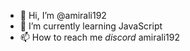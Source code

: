 - 👋 Hi, I’m @amirali192
- 🌱 I’m currently learning JavaScript
- 📫 How to reach me *discord* amirali192

